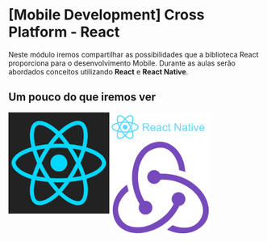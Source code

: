 # [Mobile Development] Cross Platform - React

Neste módulo iremos compartilhar as possibilidades que a biblioteca React proporciona para o desenvolvimento Mobile.
Durante as aulas serão abordados conceitos utilizando __React__ e __React Native__.

## Um pouco do que iremos ver

<img align="left" width="200" src="./images/react-logo.png">
<img align="left" width="200" src="./images/react-native-logo.png">
<img align="left" width="200" src="./images/redux-logo.png">
